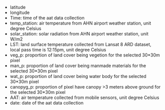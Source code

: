 - latitude
- longitude
- Time: time of the aat data collection
- temp_station: air temperature from AHN airport weather station, unit degree Celsius
- solar_station: solar radiation from AHN airport weather station, unit W/m2
- LST: land surface temperature collected from Lansat 8 ARD dataset, local pass time is 12:15pm, unit degree Celsius
- veg_p: proportion of land cover being vegetion for the selected 30*30m pixel
- man_p: proportion of land cover being manmade materials for the selected 30*30m pixel
- wat_p: proportion of land cover being water body for the selected 30*30m pixel
- canopyg_p: proportion of pixel have canopy >3 meters above ground for the selected 30*30m pixel
- AAT: air temperature collected from mobile sensors, unit degree Celsius
- date: date of the aat data collection
